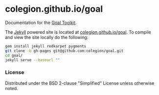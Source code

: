 # colegion.github.io/goal
Documentation for the [Goal Toolkit](https://github.com/colegion/goal).

The [Jekyll](https://jekyllrb.com) powered site is located at [colegion.github.io/goal](https://colegion.github.io/goal).
To compile and view the site locally do the following:

```bash
gem install jekyll redkarpet pygments
git clone -b gh-pages git@github.com:colegion/goal.git
cd goal/
jekyll serve --baseurl ""
```

### License
Distributed under the BSD 2-clause "Simplified" License unless otherwise noted.
